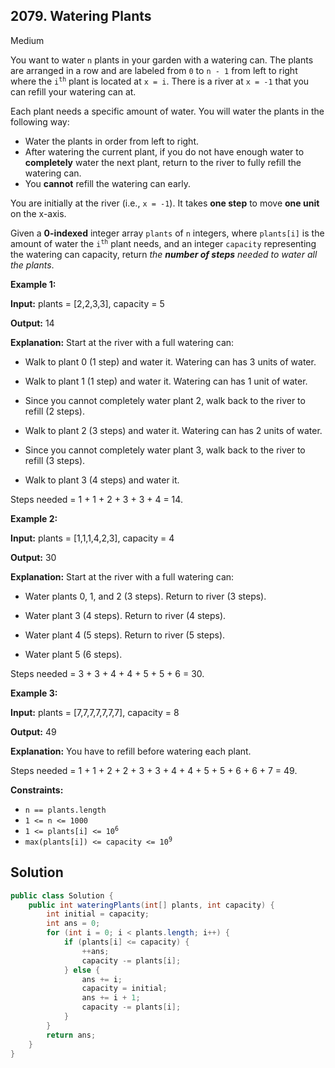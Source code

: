 ## 2079\. Watering Plants

Medium

You want to water `n` plants in your garden with a watering can. The plants are arranged in a row and are labeled from `0` to `n - 1` from left to right where the <code>i<sup>th</sup></code> plant is located at `x = i`. There is a river at `x = -1` that you can refill your watering can at.

Each plant needs a specific amount of water. You will water the plants in the following way:

*   Water the plants in order from left to right.
*   After watering the current plant, if you do not have enough water to **completely** water the next plant, return to the river to fully refill the watering can.
*   You **cannot** refill the watering can early.

You are initially at the river (i.e., `x = -1`). It takes **one step** to move **one unit** on the x-axis.

Given a **0-indexed** integer array `plants` of `n` integers, where `plants[i]` is the amount of water the <code>i<sup>th</sup></code> plant needs, and an integer `capacity` representing the watering can capacity, return _the **number of steps** needed to water all the plants_.

**Example 1:**

**Input:** plants = [2,2,3,3], capacity = 5

**Output:** 14

**Explanation:** Start at the river with a full watering can:

- Walk to plant 0 (1 step) and water it. Watering can has 3 units of water.

- Walk to plant 1 (1 step) and water it. Watering can has 1 unit of water.

- Since you cannot completely water plant 2, walk back to the river to refill (2 steps).

- Walk to plant 2 (3 steps) and water it. Watering can has 2 units of water.

- Since you cannot completely water plant 3, walk back to the river to refill (3 steps).

- Walk to plant 3 (4 steps) and water it.

Steps needed = 1 + 1 + 2 + 3 + 3 + 4 = 14.

**Example 2:**

**Input:** plants = [1,1,1,4,2,3], capacity = 4

**Output:** 30

**Explanation:** Start at the river with a full watering can:

- Water plants 0, 1, and 2 (3 steps). Return to river (3 steps).

- Water plant 3 (4 steps). Return to river (4 steps).

- Water plant 4 (5 steps). Return to river (5 steps).

- Water plant 5 (6 steps).

Steps needed = 3 + 3 + 4 + 4 + 5 + 5 + 6 = 30.

**Example 3:**

**Input:** plants = [7,7,7,7,7,7,7], capacity = 8

**Output:** 49

**Explanation:** You have to refill before watering each plant.

Steps needed = 1 + 1 + 2 + 2 + 3 + 3 + 4 + 4 + 5 + 5 + 6 + 6 + 7 = 49.

**Constraints:**

*   `n == plants.length`
*   `1 <= n <= 1000`
*   <code>1 <= plants[i] <= 10<sup>6</sup></code>
*   <code>max(plants[i]) <= capacity <= 10<sup>9</sup></code>

## Solution

```java
public class Solution {
    public int wateringPlants(int[] plants, int capacity) {
        int initial = capacity;
        int ans = 0;
        for (int i = 0; i < plants.length; i++) {
            if (plants[i] <= capacity) {
                ++ans;
                capacity -= plants[i];
            } else {
                ans += i;
                capacity = initial;
                ans += i + 1;
                capacity -= plants[i];
            }
        }
        return ans;
    }
}
```